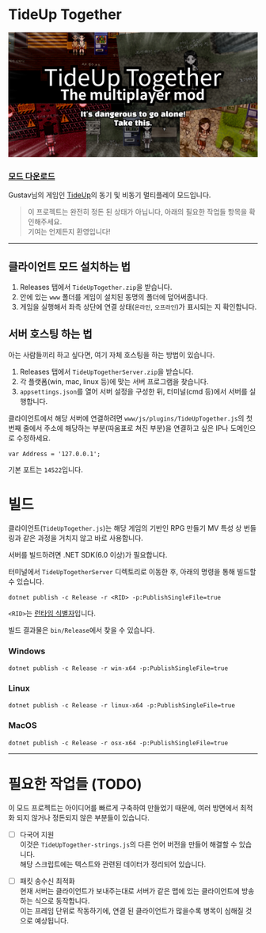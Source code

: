 # TideUp Together

<p align="center">
  <img alt="TideUp Together - It's dangerous to go alone! Take this." width="640" src="./og-image.png"/>
</p>

### [모드 다운로드](https://github.com/Creta5164/TideUpTogether/releases)

Gustav님의 게임인 [TideUp](https://store.steampowered.com/app/1890520)의 동기 및 비동기 멀티플레이 모드입니다.

> 이 프로젝트는 완전히 정돈 된 상태가 아닙니다, 아래의 필요한 작업들 항목을 확인해주세요.  
기여는 언제든지 환영입니다!

---

## 클라이언트 모드 설치하는 법

1. Releases 탭에서 `TideUpTogether.zip`을 받습니다.
2. 안에 있는 `www` 폴더를 게임이 설치된 동명의 폴더에 덮어써줍니다.
3. 게임을 실행해서 좌측 상단에 연결 상태(`온라인`, `오프라인`)가 표시되는 지 확인합니다.

## 서버 호스팅 하는 법

아는 사람들끼리 하고 싶다면, 여기 자체 호스팅을 하는 방법이 있습니다.

1. Releases 탭에서 `TideUpTogetherServer.zip`을 받습니다.
2. 각 플랫폼(win, mac, linux 등)에 맞는 서버 프로그램을 찾습니다.
3. `appsettings.json`를 열어 서버 설정을 구성한 뒤, 터미널(cmd 등)에서 서버를 실행합니다.

클라이언트에서 해당 서버에 연결하려면 `www/js/plugins/TideUpTogether.js`의 첫번째 줄에서 주소에 해당하는 부분(따옴표로 쳐진 부분)을 연결하고 싶은 IP나 도메인으로 수정하세요.

```
var Address = '127.0.0.1';
```

기본 포트는 `14522`입니다.

# 빌드

클라이언트(`TideUpTogether.js`)는 해당 게임의 기반인 RPG 만들기 MV 특성 상 번들링과 같은 과정을 거치지 않고 바로 사용합니다.

서버를 빌드하려면 .NET SDK(6.0 이상)가 필요합니다.

터미널에서 `TideUpTogetherServer` 디렉토리로 이동한 후, 아래의 명령을 통해 빌드할 수 있습니다.

```
dotnet publish -c Release -r <RID> -p:PublishSingleFile=true
```
`<RID>`는 [런타임 식별자](https://docs.microsoft.com/ko-kr/dotnet/core/rid-catalog)입니다.

빌드 결과물은 `bin/Release`에서 찾을 수 있습니다.

### Windows
```
dotnet publish -c Release -r win-x64 -p:PublishSingleFile=true
```

### Linux
```
dotnet publish -c Release -r linux-x64 -p:PublishSingleFile=true
```

### MacOS
```
dotnet publish -c Release -r osx-x64 -p:PublishSingleFile=true
```

---

# 필요한 작업들 (TODO)

이 모드 프로젝트는 아이디어를 빠르게 구축하여 만들었기 때문에, 여러 방면에서 최적화 되지 않거나 정돈되지 않은 부분들이 있습니다.

- [ ] 다국어 지원  
  이것은 `TideUpTogether-strings.js`의 다른 언어 버전을 만들어 해결할 수 있습니다.  
  해당 스크립트에는 텍스트와 관련된 데이터가 정리되어 있습니다.

- [ ] 패킷 송수신 최적화  
  현재 서버는 클라이언트가 보내주는대로 서버가 같은 맵에 있는 클라이언트에 방송하는 식으로 동작합니다.  
  이는 프레임 단위로 작동하기에, 연결 된 클라이언트가 많을수록 병목이 심해질 것으로 예상됩니다.